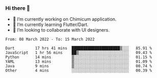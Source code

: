 ### Hi there 👋

<!--
**devcat37/devcat37** is a ✨ _special_ ✨ repository because its `README.md` (this file) appears on your GitHub profile.-->


- 🔭 I’m currently working on Chimicum application.
- 🌱 I’m currently learning Flutter/Dart.
- 👯 I’m looking to collaborate with UI designers.
<!-- - 🤔 I’m looking for help with ... -->

<!--START_SECTION:waka-->

```text
From: 08 March 2022 - To: 15 March 2022

Dart         17 hrs 41 mins  █████████████████████▒░░░   85.91 %
JavaScript   1 hr 56 mins    ██▒░░░░░░░░░░░░░░░░░░░░░░   09.43 %
Python       14 mins         ▒░░░░░░░░░░░░░░░░░░░░░░░░   01.15 %
YAML         13 mins         ▒░░░░░░░░░░░░░░░░░░░░░░░░   01.09 %
Java         9 mins          ▒░░░░░░░░░░░░░░░░░░░░░░░░   00.74 %
Other        4 mins          ░░░░░░░░░░░░░░░░░░░░░░░░░   00.39 %
```

<!--END_SECTION:waka-->

